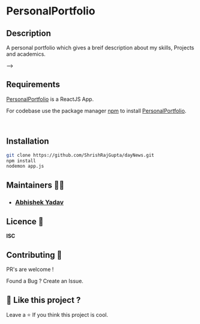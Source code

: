 # PersonalPortfolio

## Description
A personal portfolio which gives a breif description about my skills, Projects and academics. 


<!-- ## Screenshot
<!-- <p align="left">
  <img src="img/Screenshot.png" width="300" title="img">
  <img src="img/Screenshot 2.png" width="300" alt="img">
</p> --> -->
<!-- <br>
<br> -->

## Requirements
[PersonalPortfolio](https://github.com/AbhishekYMNNIT/PersonalPortfolio) is a ReactJS App.

For codebase use the package manager [npm](https://www.npmjs.com/) to install [PersonalPortfolio](https://github.com/AbhishekYMNNIT/PersonalPortfolio).

<br>

## Installation
```bash
git clone https://github.com/ShrishRajGupta/dayNews.git
npm install
nodemon app.js
```

## Maintainers 👨‍💻

- ### [Abhishek Yadav](https://github.com/AbhishekYMNNIT)  [<img height="13" src="https://cdn.svgporn.com/logos/linkedin.svg" />](https://www.linkedin.com/in/abhishekyadav123/)

## Licence 🍁
**ISC**

## Contributing 💙

PR's are welcome !

Found a Bug ? Create an Issue.

## 💖 Like this project ?

Leave a ⭐ If you think this project is cool.
